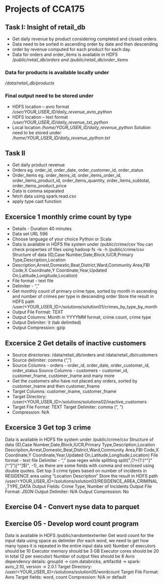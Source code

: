 # Projects of CCA175


## Task I: Insight of retail_db 
- Get daily revenue by product considering completed and closed orders.
- Data need to be sorted in ascending order by date and then descending
- order by revenue computed for each product for each day.
- Data for orders and order_items is available in HDFS  
*/public/retail_db/orders and /public/retail_db/order_items*

### Data for products is available locally under 
*/data/retail_db/products*

### Final output need to be stored under
- HDFS location – avro format
*/user/YOUR_USER_ID/daily_revenue_avro_python*
- HDFS location – text format
*/user/YOUR_USER_ID/daily_revenue_txt_python*
- Local location */home/YOUR_USER_ID/daily_revenue_python*
Solution need to be stored under
*/home/YOUR_USER_ID/daily_revenue_python.txt*

## Task II
- Get daily product revenue
- Orders eg. order_id, order_date, order_customer_id, order_status
- Order_items eg. order_items_id, order_items_order_id, order_items_product_id,
order_items_quantity, order_items_subtotal, order_items_product_price
- Data is comma separated
- fetch data using spark.read.csv
- apply type cast function


## Excersice 1 monthly crime count by type
- Details - Duration 40 minutes
- Data set URL 596
- Choose language of your choice Python or Scala
- Data is available in HDFS file system under /public/crime/csv
You can check properties of files using hadoop fs -ls -h /public/crime/csv
Structure of data (ID,Case Number,Date,Block,IUCR,Primary Type,Description,Location
- Description,Arrest,Domestic,Beat,District,Ward,Community Area,FBI Code,X Coordinate,Y Coordinate,Year,Updated On,Latitude,Longitude,Location)
- File format - text file
- Delimiter - “,”
- Get monthly count of primary crime type, sorted by month in ascending and number of crimes per type in descending order
Store the result in HDFS path /user/<YOUR_USER_ID>/solutions/solution01/crimes_by_type_by_month
- Output File Format: TEXT
- Output Columns: Month in YYYYMM format, crime count, crime type
- Output Delimiter: \t (tab delimited)
- Output Compression: gzip

## Excersice 2 Get details of inactive customers
- Source directories: /data/retail_db/orders and /data/retail_db/customers
- Source delimiter: comma (“,”)
- Source Columns - orders - order_id, order_date, order_customer_id, order_status
Source Columns - customers - customer_id, customer_fname, customer_lname and many more
- Get the customers who have not placed any orders, sorted by customer_lname and then customer_fname
- Target Columns: customer_lname, customer_fname
- Target Directory: /user/<YOUR_USER_ID>/solutions/solutions02/inactive_customers
- Target File Format: TEXT
Target Delimiter: comma (“, ”)
- Compression: N/A

## Excersice 3 Get top 3 crime 
Data is available in HDFS file system under /public/crime/csv
Structure of data (ID,Case Number,Date,Block,IUCR,Primary Type,Description,Location Description,Arrest,Domestic,Beat,District,Ward,Community Area,FBI Code,X Coordinate,Y Coordinate,Year,Updated On,Latitude,Longitude,Location)
File format - text file
Delimiter - “,” (use regex while splitting split(",(?=(?:[^\"]*\"[^\"]*\")*[^\"]*$)", -1), as there are some fields with comma and enclosed using double quotes.
Get top 3 crime types based on number of incidents in RESIDENCE area using “Location Description”
Store the result in HDFS path /user/<YOUR_USER_ID>/solutions/solution03/RESIDENCE_AREA_CRIMINAL_TYPE_DATA
Output Fields: Crime Type, Number of Incidents
Output File Format: JSON
Output Delimiter: N/A
Output Compression: No

## Exercise 04 - Convert nyse data to parquet
## Exercise 05 - Develop word count program
Data is available in HDFS /public/randomtextwriter
Get word count for the input data using space as delimiter (for each word, we need to get how many types it is repeated in the entire input data set)
Number of executors should be 10
Executor memory should be 3 GB
Executor cores should be 20 in total (2 per executor)
Number of output files should be 8
Avro dependency details: groupId -> com.databricks, artifactId -> spark-avro_2.10, version -> 2.0.1
Target Directory: /user/<YOUR_USER_ID>/solutions/solution05/wordcount
Target File Format: Avro
Target fields: word, count
Compression: N/A or default